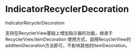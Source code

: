 # IndicatorRecyclerDecoration
IndicatorRecyclerDecoration

支持在RecyclerView基础上增加指示器的功能，继承于RecyclerView.ItemDecoration 
使用方式，调用RecyclerView的addItemDecoration方法即可，不影响其他的ItemDecoration。
